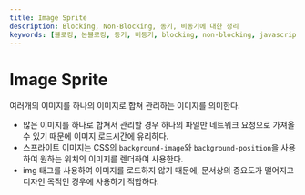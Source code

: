 ```yaml
---
title: Image Sprite
description: Blocking, Non-Blocking, 동기, 비동기에 대한 정리
keywords: [블로킹, 논블로킹, 동기, 비동기, blocking, non-blocking, javascript]
---
```


# Image Sprite
여러개의 이미지를 하나의 이미지로 합쳐 관리하는 이미지를 의미한다.
- 많은 이미지를 하나로 합쳐서 관리할 경우 하나의 파일만 네트워크 요청으로 가져올 수 있기 때문에 이미지 로드시간에 유리하다.
- 스프라이트 이미지는 CSS의 `background-image`와 `background-position`을 사용하여 원하는 위치의 이미지를 렌더하여 사용한다.
- img 태그를 사용하여 이미지를 로드하지 않기 때문에, 문서상의 중요도가 떨어지고 디자인 목적인 경우에 사용하기 적합하다.